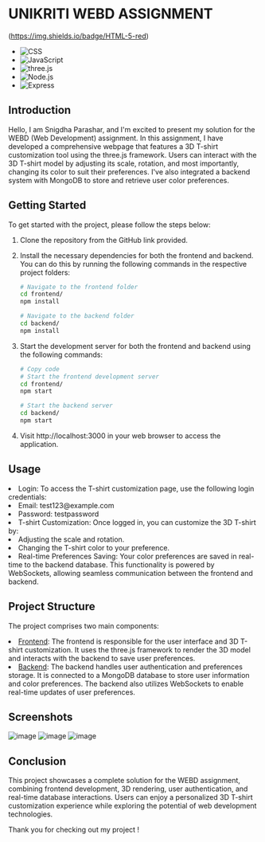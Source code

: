 # UNIKRITI WEBD ASSIGNMENT
(https://img.shields.io/badge/HTML-5-red) 
- ![CSS](https://img.shields.io/badge/CSS-3-blue) 
- ![JavaScript](https://img.shields.io/badge/JavaScript-ES6-yellow) 
- ![three.js](https://img.shields.io/badge/three.js-WebGL-ff69b4)
- ![Node.js](https://img.shields.io/badge/Node.js-v14.17.6-success)
- ![Express](https://img.shields.io/badge/Express-v4.17.1-success)


## Introduction
Hello, I am Snigdha Parashar, and I'm excited to present my solution for the WEBD (Web Development) assignment. In this assignment, I have developed a comprehensive webpage that features a 3D T-shirt customization tool using the three.js framework. Users can interact with the 3D T-shirt model by adjusting its scale, rotation, and most importantly, changing its color to suit their preferences. I've also integrated a backend system with MongoDB to store and retrieve user color preferences.

## Getting Started
To get started with the project, please follow the steps below:

1. Clone the repository from the GitHub link provided.

2. Install the necessary dependencies for both the frontend and backend. You can do this by running the following commands in the respective project folders:
   ```bash
   # Navigate to the frontend folder
   cd frontend/
   npm install

   # Navigate to the backend folder
   cd backend/
   npm install
3. Start the development server for both the frontend and backend using the following commands:
   ```bash
   # Copy code
   # Start the frontend development server
   cd frontend/
   npm start

   # Start the backend server
   cd backend/
   npm start
4. Visit http://localhost:3000 in your web browser to access the application.

## Usage

<li> Login: To access the T-shirt customization page, use the following login credentials:
  <li>Email: test123@example.com
  <li>Password: testpassword
    <li>T-shirt Customization: Once logged in, you can customize the 3D T-shirt by:
      <li>Adjusting the scale and rotation.
        <li>Changing the T-shirt color to your preference.
          <li>Real-time Preferences Saving: Your color preferences are saved in real-time to the backend database. This functionality is powered by WebSockets, allowing seamless communication between the frontend and backend.

## Project Structure
The project comprises two main components:

<li> <u>Frontend</u>: The frontend is responsible for the user interface and 3D T-shirt customization. It uses the three.js framework to render the 3D model and interacts with the backend to save user preferences.

<li> <u>Backend</u>: The backend handles user authentication and preferences storage. It is connected to a MongoDB database to store user information and color preferences. The backend also utilizes WebSockets to enable real-time updates of user preferences.

## Screenshots

![image](https://github.com/snigdha510/TSHIRT-CUSTOMIZATION/assets/100710845/f822892e-8cdc-4b51-8170-b3c97443b87d)
![image](https://github.com/snigdha510/TSHIRT-CUSTOMIZATION/assets/100710845/2c9fe8f7-7483-4132-91f4-7a037c7e6596)
![image](https://github.com/snigdha510/TSHIRT-CUSTOMIZATION/assets/100710845/de37bbd9-2395-4d66-8328-5605d80fc4e4)

## Conclusion

This project showcases a complete solution for the WEBD assignment, combining frontend development, 3D rendering, user authentication, and real-time database interactions. Users can enjoy a personalized 3D T-shirt customization experience while exploring the potential of web development technologies.

Thank you for checking out my project !

